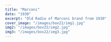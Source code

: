 ```yaml
---
title: "Marconi"
date: "1930"
excerpt: "Old Radio of Marconi brand from 1930"
cover_image: "/images/box22/img1.jpg"
img2: "/images/box22/img2.jpg"
img3: "/images/box22/img3.jpg"
---
```

